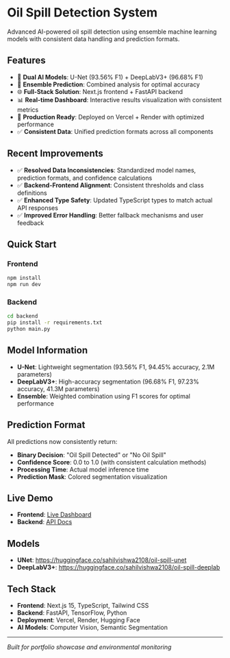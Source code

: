 # Oil Spill Detection System

Advanced AI-powered oil spill detection using ensemble machine learning models with consistent data handling and prediction formats.

## Features
- 🤖 **Dual AI Models**: U-Net (93.56% F1) + DeepLabV3+ (96.68% F1)
- 🔬 **Ensemble Prediction**: Combined analysis for optimal accuracy
- 🌐 **Full-Stack Solution**: Next.js frontend + FastAPI backend
- 📊 **Real-time Dashboard**: Interactive results visualization with consistent metrics
- 🚀 **Production Ready**: Deployed on Vercel + Render with optimized performance
- ✅ **Consistent Data**: Unified prediction formats across all components

## Recent Improvements
- ✅ **Resolved Data Inconsistencies**: Standardized model names, prediction formats, and confidence calculations
- ✅ **Backend-Frontend Alignment**: Consistent thresholds and class definitions
- ✅ **Enhanced Type Safety**: Updated TypeScript types to match actual API responses
- ✅ **Improved Error Handling**: Better fallback mechanisms and user feedback

## Quick Start

### Frontend
```bash
npm install
npm run dev
```

### Backend
```bash
cd backend
pip install -r requirements.txt
python main.py
```

## Model Information
- **U-Net**: Lightweight segmentation (93.56% F1, 94.45% accuracy, 2.1M parameters)
- **DeepLabV3+**: High-accuracy segmentation (96.68% F1, 97.23% accuracy, 41.3M parameters)
- **Ensemble**: Weighted combination using F1 scores for optimal performance

## Prediction Format
All predictions now consistently return:
- **Binary Decision**: "Oil Spill Detected" or "No Oil Spill"
- **Confidence Score**: 0.0 to 1.0 (with consistent calculation methods)
- **Processing Time**: Actual model inference time
- **Prediction Mask**: Colored segmentation visualization

## Live Demo
- **Frontend**: [Live Dashboard](https://oil-spill-detection-system.vercel.app)
- **Backend**: [API Docs](https://your-render-app.onrender.com/docs)

## Models
- **UNet**: https://huggingface.co/sahilvishwa2108/oil-spill-unet
- **DeepLabV3+**: https://huggingface.co/sahilvishwa2108/oil-spill-deeplab

## Tech Stack
- **Frontend**: Next.js 15, TypeScript, Tailwind CSS
- **Backend**: FastAPI, TensorFlow, Python
- **Deployment**: Vercel, Render, Hugging Face
- **AI Models**: Computer Vision, Semantic Segmentation

---
*Built for portfolio showcase and environmental monitoring*
